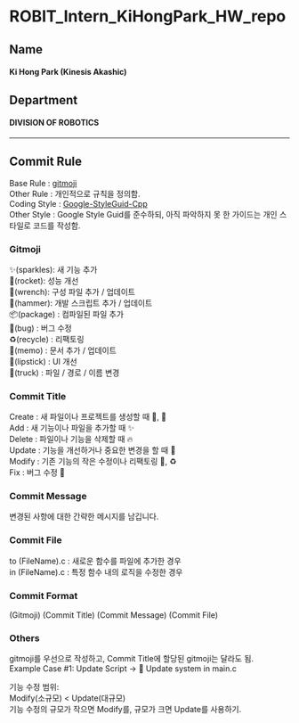 # ROBIT_Intern_KiHongPark_HW_repo
## Name
#### Ki Hong Park (Kinesis Akashic)
## Department
#### DIVISION OF ROBOTICS


---

## Commit Rule
Base Rule : [gitmoji](https://gitmoji.dev/) <br>
Other Rule : 개인적으로 규칙을 정의함.<br>
Coding Style : [Google-StyleGuid-Cpp](https://google.github.io/styleguide/cppguide.html)<br>
Other Style : Google Style Guid를 준수하되, 아직 파악하지 못 한 가이드는 개인 스타일로 코드를 작성함.<br>


### Gitmoji
✨(sparkles): 새 기능 추가<br>
🚀(rocket): 성능 개선<br>
🔧(wrench): 구성 파일 추가 / 업데이트<br>
🔨(hammer): 개발 스크립트 추가 / 업데이트<br>
📦(package) : 컴파일된 파일 추가<br>
🐛(bug) : 버그 수정<br>
♻️(recycle) : 리팩토링<br>
📝(memo) : 문서 추가 / 업데이트<br>
💄(lipstick) : UI 개선<br>
🚚(truck) : 파일 / 경로 / 이름 변경<br>

### Commit Title
Create : 새 파일이나 프로젝트를 생성할 때 🔨, 🎉<br>
Add : 새 기능이나 파일을 추가할 때 ✨<br>
Delete : 파일이나 기능을 삭제할 때 🔥<br>
Update : 기능을 개선하거나 중요한 변경을 할 때 🚀<br>
Modify : 기존 기능의 작은 수정이나 리팩토링 🔧, ♻️<br>
Fix : 버그 수정 🐛<br>

### Commit Message
변경된 사항에 대한 간략한 메시지를 남깁니다.<br>

### Commit File
to (FileName).c : 새로운 함수를 파일에 추가한 경우<br>
in (FileName).c : 특정 함수 내의 로직을 수정한 경우<br>


### Commit Format

(Gitmoji) (Commit Title) (Commit Message) (Commit File)

### Others

gitmoji를 우선으로 작성하고, Commit Title에 할당된 gitmoji는 달라도 됨.<br>
Example Case #1: Update Script -> 🔧 Update system in main.c<br>

기능 수정 범위:<br> 
Modify(소규모) < Update(대규모)<br>
기능 수정의 규모가 작으면 Modify를, 규모가 크면 Update를 사용하기.